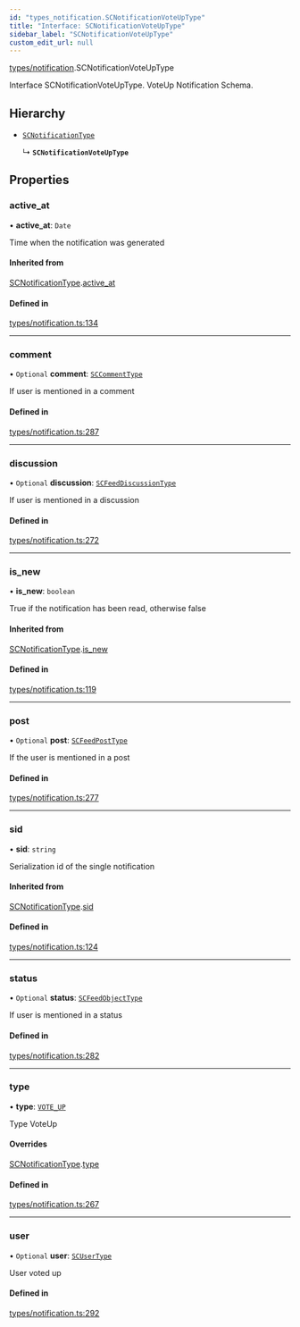 ```yaml
---
id: "types_notification.SCNotificationVoteUpType"
title: "Interface: SCNotificationVoteUpType"
sidebar_label: "SCNotificationVoteUpType"
custom_edit_url: null
---
```


[types/notification](../modules/types_notification.md).SCNotificationVoteUpType

Interface SCNotificationVoteUpType.
VoteUp Notification Schema.

## Hierarchy

- [`SCNotificationType`](types_notification.SCNotificationType.md)

  ↳ **`SCNotificationVoteUpType`**

## Properties

### active\_at

• **active\_at**: `Date`

Time when the notification was generated

#### Inherited from

[SCNotificationType](types_notification.SCNotificationType.md).[active_at](types_notification.SCNotificationType.md#active_at)

#### Defined in

[types/notification.ts:134](https://github.com/selfcommunity/community-ui/blob/67100aa/packages/sc-core/src/types/notification.ts#L134)

___

### comment

• `Optional` **comment**: [`SCCommentType`](types_comment.SCCommentType.md)

If user is mentioned in a comment

#### Defined in

[types/notification.ts:287](https://github.com/selfcommunity/community-ui/blob/67100aa/packages/sc-core/src/types/notification.ts#L287)

___

### discussion

• `Optional` **discussion**: [`SCFeedDiscussionType`](types_feed.SCFeedDiscussionType.md)

If user is mentioned in a discussion

#### Defined in

[types/notification.ts:272](https://github.com/selfcommunity/community-ui/blob/67100aa/packages/sc-core/src/types/notification.ts#L272)

___

### is\_new

• **is\_new**: `boolean`

True if the notification has been read, otherwise false

#### Inherited from

[SCNotificationType](types_notification.SCNotificationType.md).[is_new](types_notification.SCNotificationType.md#is_new)

#### Defined in

[types/notification.ts:119](https://github.com/selfcommunity/community-ui/blob/67100aa/packages/sc-core/src/types/notification.ts#L119)

___

### post

• `Optional` **post**: [`SCFeedPostType`](types_feed.SCFeedPostType.md)

If the user is mentioned in a post

#### Defined in

[types/notification.ts:277](https://github.com/selfcommunity/community-ui/blob/67100aa/packages/sc-core/src/types/notification.ts#L277)

___

### sid

• **sid**: `string`

Serialization id of the single notification

#### Inherited from

[SCNotificationType](types_notification.SCNotificationType.md).[sid](types_notification.SCNotificationType.md#sid)

#### Defined in

[types/notification.ts:124](https://github.com/selfcommunity/community-ui/blob/67100aa/packages/sc-core/src/types/notification.ts#L124)

___

### status

• `Optional` **status**: [`SCFeedObjectType`](types_feed.SCFeedObjectType.md)

If user is mentioned in a status

#### Defined in

[types/notification.ts:282](https://github.com/selfcommunity/community-ui/blob/67100aa/packages/sc-core/src/types/notification.ts#L282)

___

### type

• **type**: [`VOTE_UP`](../enums/types_notification.SCNotificationTypologyType.md#vote_up)

Type VoteUp

#### Overrides

[SCNotificationType](types_notification.SCNotificationType.md).[type](types_notification.SCNotificationType.md#type)

#### Defined in

[types/notification.ts:267](https://github.com/selfcommunity/community-ui/blob/67100aa/packages/sc-core/src/types/notification.ts#L267)

___

### user

• `Optional` **user**: [`SCUserType`](types_user.SCUserType.md)

User voted up

#### Defined in

[types/notification.ts:292](https://github.com/selfcommunity/community-ui/blob/67100aa/packages/sc-core/src/types/notification.ts#L292)
